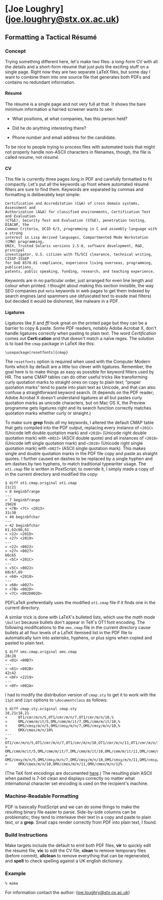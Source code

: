 [Joe Loughry] (joe.loughry@stx.ox.ac.uk)
============

Formatting a Tactical Résumé
----------------------------

### Concept
Trying something different here, let's make two files: a long-form CV with all the details and
a short-form résumé that just puts the exciting stuff on a single page.  Right now they are two
separate LaTeX files, but some day I want to combine them into one source file that generates
both PDFs and contains no redundant information.

#### Résumé
The résumé is a single page and not very full at that.  It shows the bare minimum information a
harried screener wants to see:

 - What positions, at what companies, has this person held?

 - Did he do anything interesting there?

 - Phone number and email address for the candidate.

To be nice to people trying to process files with automated tools that might not properly
handle non-ASCII characters in filenames, though, the file is called *resume*, not *résumé*.

#### CV
This file is currently three pages long in PDF and carefully formatted to fit compactly.  Let's
put all the keywords up front where automated résumé filters are sure to find them.  Keywords
are separated by commas and formatting is deliberately kept simple:

	Certification and Accreditation (C&A) of cross domain systems, Assessment and
	Authorization (A&A) for classified environments, Certification Test and Evaluation
	(CT&E), Security Test and Evaluation (ST&E), penetration testing, DIACAP, the
	Common Criteria, DCID 6/3, programming in C and assembly language with a strong
	interest in Lisp derived languages, Compartmented Mode Workstation (CMW) programming,
	UNIX, Trusted Solaris versions 2.5-8, software development, R&D, principal
	investigator, U.S. citizen with TS/SCI clearance, technical writing, CISSP-ISSEP
	for DoD 8570.01 compliance, experience living overseas, programming, publications,
	patents, public speaking, funding, research, and teaching experience.

Keywords are in no particular order, just arranged for even line length and colour when printed.  I
thought about making this section invisible, the way SEO companies put `meta` keywords in web pages
to get them indexed by search engines (and spammers use obfuscated text to evade mail filters) but
decided it would be dishonest, like malware in a PDF.

#### Ligatures
Ligatures like *fi* and *ffl* look great on the printed page but they can be a barrier to
copy & paste.  Some PDF readers, notably Adobe Acrobat X, don't handle ligatures correctly when
pasting to plain text.  The word *Certification* comes out **Certi cation** and that
doesn't match a naïve regex.  The solution is to load the `cmap` package in LaTeX like this:

    \usepackage[resetfonts]{cmap}

The `resetfonts` option is required when used with the Computer Modern fonts which by default
are a little too clever with ligatures.  Remember, the goal here is to make things as easy
as possible for keyword filters used by HR.  The same CMAP tables can do other useful tricks
like transforming curly quotation marks to straight ones on copy to plain text; &#8220;proper
quotation marks&#8221; tend to paste into plain text as Unicode, and that can also confuse a
straightforward keyword search.  (It depends on the PDF reader; Adobe Acrobat X doesn't
understand ligatures at all but pastes curly quotation marks as unicode characters, but on
Mac OS X, the Preview programme gets ligatures right and its search function correctly matches
quotation marks whether curly or straight.)

To make sure **grep** finds *all* my keywords, I altered the default CMAP table that gets compiled
into the PDF output, replacing every instance of `<201C>` (Unicode left double quotation mark)
and `<201D>` (Unicode right double quotation mark) with `<0022>` (ASCII double quote) and all
instances of `<2018>` (Unicode left single quotation mark) and `<2019>` (Unicode right single
quotation mark) with `<0027>` (ASCII single quotation mark).  This makes single and double
quotation marks in the PDF file copy and paste as straight quotes.  I further caused en dashes
to be replaced by a single hyphen and em dashes by two hyphens, to match traditional
typewriter usage.  The `ot1.cmap` file is written in PostScript; to override it, I simply made
a copy of in the current directory and modified the copy:

	$ diff ot1.cmap.original ot1.cmap
	21c21
	< 8 beginbfrange
	---
	> 7 beginbfrange
	29d28
	< <7B> <7C> <2013>
	31c30
	< 40 beginbfchar
	---
	> 42 beginbfchar
	61,62c60,61
	< <22> <201D>
	< <27> <2019>
	---
	> <22> <0022>
	> <27> <0027>
	66c65
	< <5C> <201C>
	---
	> <5C> <0022>
	68c67,69
	< <60> <2018>
	---
	> <60> <0027>
	> <7B> <002D>
	> <7C> <002D002D>

PDFLaTeX preferentially uses the modified `ot1.cmap` file if it finds one in the current
directory.

A similar trick is done with LaTeX's bulleted lists, which use the *math mode* `\bullet`
because bullets don't appear in TeX's OT1 font encoding.  The following modifications
to the `oms.cmap` file in the current directory cause bullets at all four levels of a
LaTeX itemised list in the PDF file to automatically turn into asterisks, hyphens, or
plus signs when copied and pasted to plain text.

	$ diff oms.cmap.original oms.cmap
	28c28
	< <01> <00B7>
	---
	> <01> <002B>
	42c42
	< <0F> <2219>
	---
	> <0F> <002A>

I had to modify the distribution version of `cmap.sty` to get it to work with the `11pt`
and `12pt` options to `\documentclass` as follows:

	$ diff cmap.sty.original cmap.sty
	18,21c18,21
	<     OT1/cmr/m/n/5,OT1/cmr/m/n/7,OT1/cmr/m/n/10,%
	<     OML/cmm/m/it/5,OML/cmm/m/it/7,OML/cmm/m/it/10,%
	<     OMS/cmsy/m/n/5,OMS/cmsy/m/n/7,OMS/cmsy/m/n/10,%
	<     OMX/cmex/m/n/10%
	---
	>     OT1/cmr/m/n/5,OT1/cmr/m/n/7,OT1/cmr/m/n/10,OT1/cmr/m/n/11,OT1/cmr/m/n/12,%
	>     OML/cmm/m/it/5,OML/cmm/m/it/7,OML/cmm/m/it/10,OML/cmm/m/it/11,OML/cmm/m/it/12,%
	>     OMS/cmsy/m/n/5,OMS/cmsy/m/n/7,OMS/cmsy/m/n/10,OMS/cmsy/m/n/11,OMS/cmsy/m/n/12,%
	>     OMX/cmex/m/n/10,OMX/cmex/m/n/11,OMX/cmex/m/n/12%

(The TeX font encodings are documented
[here](http://www.tex.ac.uk/ctan/macros/latex/doc/encguide.pdf).)
The resulting plain ASCII when pasted is 7-bit clean and displays correctly no matter what
international character set encoding is used on the recipient's machine.

### Machine-Readable Formatting
PDF is basically PostScript and we can do some things to make the resulting binary file easier
to parse.  Side-by-side columns can be problematic; they tend to interleave their text in a copy
and paste to plain text, or a **grep**.  Small caps render correctly from PDF into plain text, I
found.

### Build Instructions
Make targets include the default to emit both PDF files, **vir** to quickly edit the résumé file,
**vic** to edit the CV file, **clean** to remove temporary files (before commit), **allclean**
to remove everything that can be regenerated, and **spell** to check spelling against a UK
english dictionary.

### Example
    % make

For information contact the author: (joe.loughry@stx.ox.ac.uk)


